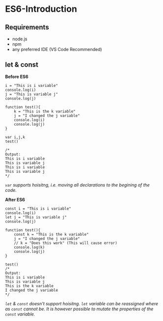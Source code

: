 # ES6-Introduction

## Requirements
- node.js
- npm
- any preferred IDE (VS Code Recommended)

## let & const

**Before ES6**
```
i = "This is i variable"
console.log(i)
j = "This is variable j"
console.log(j)

function test(){
    k = "This is the k variable"
    j = "I changed the j variable"
    console.log(i)
    console.log(j)
}

var i,j,k
test()

/*
Output:
This is i variable
This is variable j
This is i variable
This is variable j
*/

```
*```var``` supports hoisitng, i.e. moving all declarations to the begining of the code.*

**After ES6**
```
const i = "This is i variable"
console.log(i)
let j = "This is variable j"
console.log(j)

function test(){
    const k = "This is the k variable"
    j = "I changed the j variable"
    // k = "Does this work" (This will cause error)
    console.log(k)
    console.log(j)
}

test()
/*
Output:
This is i variable
This is variable j
This is the k variable
I changed the j variable
*/
```
*```let``` & ```const``` doesn't support hoisitng. ```let``` variable can be reassigned where as ```const``` cannot be. It is however possible to mutate the properties of the ```const``` variable.*
